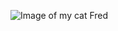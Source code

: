 ![Image of my cat Fred](https://user-images.githubusercontent.com/91035255/134230696-94737600-593b-4070-a1dd-63203c8413d4.jpeg)
